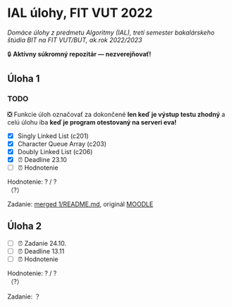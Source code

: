 # IAL úlohy, FIT VUT 2022

*Domáce úlohy z predmetu Algoritmy (IAL), tretí semester bakalárskeho štúdia BIT na FIT VUT/BUT, ak.rok 2022/2023*

🔒 **Aktívny súkromný repozitár — nezverejňovať!**

## Úloha 1

### TODO

❎ Funkcie úloh označovať za dokončené **len keď je výstup testu zhodný** a celú úlohu iba **keď je program otestovaný na serveri eva!**

- [X] Singly Linked List (c201)
- [X] Character Queue Array (c203)
- [X] Doubly Linked List (c206)
- [X] ⏰ Deadline 23.10
- [ ] ⏰ Hodnotenie

Hodnotenie: ? / ? <br>（?）

Zadanie: [merged 1/README.md](1/README.md), originál [MOODLE](https://moodle.vut.cz/mod/folder/view.php?id=249030)

## Úloha 2

- [ ] ⏰ Zadanie 24.10.
- [ ] ⏰ Deadline 13.11
- [ ] ⏰ Hodnotenie

Hodnotenie: ? / ? <br>（?）

Zadanie: ？
